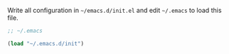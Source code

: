 
Write all configuration in `~/emacs.d/init.el` and edit `~/.emacs` to load this file.

```lisp
;; ~/.emacs

(load "~/.emacs.d/init")
```


